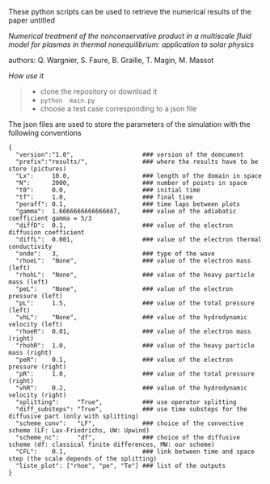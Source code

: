 
These python scripts can be used to retrieve the numerical results of the paper untitled 

_Numerical treatment of the nonconservative product in a multiscale fluid model for plasmas in thermal nonequilibrium: application to solar physics_

authors: Q. Wargnier, S. Faure, B. Graille, T. Magin, M. Massot

*How use it*
> * clone the repository or download it
> * `python  main.py`
> * choose a test case corresponding to a json file

The json files are used to store the parameters of the simulation with the following conventions

```
{
  "version":"1.0",                   ### version of the domcument
  "prefix":"results/",               ### where the results have to be store (pictures)
  "Lx":     10.0,                    ### length of the domain in space
  "N":      2000,                    ### number of points in space
  "t0":     0.0,                     ### initial time
  "tf":     1.0,                     ### final time
  "peraff": 0.1,                     ### time laps between plots
  "gamma":  1.6666666666666667,      ### value of the adiabatic coefficient gamma = 5/3
  "diffD":  0.1,                     ### value of the electron diffusion coefficient
  "diffL":  0.001,                   ### value of the electron thermal conductivity
  "onde":   3,                       ### type of the wave
  "rhoeL":  "None",                  ### value of the electron mass (left)
  "rhohL":  "None",                  ### value of the heavy particle mass (left)
  "peL":    "None",                  ### value of the electron pressure (left)
  "pL":     1.5,                     ### value of the total pressure (left)
  "vhL":    "None",                  ### value of the hydrodynamic velocity (left)
  "rhoeR":  0.01,                    ### value of the electron mass (right)
  "rhohR":  1.0,                     ### value of the heavy particle mass (right)
  "peR":    0.1,                     ### value of the electron pressure (right)
  "pR":     1.0,                     ### value of the total pressure (right)
  "vhR":    0.2,                     ### value of the hydrodynamic velocity (right)
  "splitting":     "True",           ### use operator splitting
  "diff_substeps": "True",           ### use time substeps for the diffusive part (only with splitting)
  "scheme_conv":   "LF",             ### choice of the convective scheme (LF: Lax-Friedrichs, UW: Upwind)
  "scheme_nc":     "df",             ### choice of the diffusive scheme (df: classical finite differences, MW: our scheme)
  "CFL":    0.1,                     ### link between time and space step (the scale depends of the splitting)
  "liste_plot": ["rhoe", "pe", "Te"] ### list of the outputs
}
```